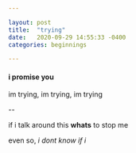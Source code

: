 ```yaml
---

layout: post
title:  "trying"
date:   2020-09-29 14:55:33 -0400
categories: beginnings

---
```

#### i promise you

im trying, im trying, im trying

--

if i talk around this **whats** to stop me

even so, *i dont know if i*
